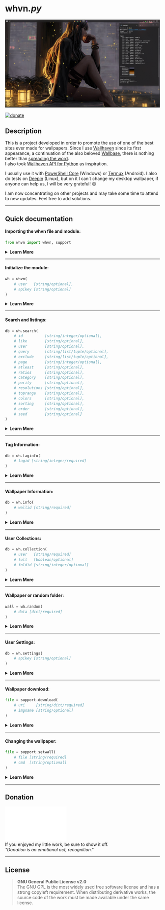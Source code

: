 # whvn<i>.py</i>
![preview](https://raw.githubusercontent.com/F4Jonatas/whvn/main/img/preview.png)
<br>

[![donate](https://img.shields.io/badge/$-donate-ff69b4.svg?style=for-the-badge)](https://www.buymeacoffee.com/jonatasp3)

## Description
This is a project developed in order to promote the use of one of the best sites ever made for wallpapers. Since I use [Wallhaven](https://wallhaven.cc/) since its first appearance, a continuation of the also beloved [Wallbase](https://wallhaven.cc/w/4vd1m4), there is nothing better than [spreading the word](https://wallhaven.cc/faq#What-can-I-do-to-help-out).<br>
I also took [Wallhaven API for Python](https://github.com/Goblenus/WallhavenApi) as inspiration.

I usually use it with [PowerShell Core](https://github.com/PowerShell/PowerShell) (Windows) or [Termux](https://termux.dev/en/) (Android). I also do tests on [Deepin](https://www.deepin.org/index/en) (Linux), but on it I can't change my desktop wallpaper, if anyone can help us, I will be very grateful! :blush:

I am now concentrating on other projects and may take some time to attend to new updates. Feel free to add solutions.

---

## Quick documentation
#### Importing the whvn file and module:
``` python
from whvn import whvn, support
```
<details><summary><strong>Learn More</strong></summary>

| Class | Description |
| :--- | :---: |
| `whvn` | The primordial, where you find the functions to access our beloved site. |
| `support` | A secondary class, which contains functions for downloading and changing our wallpaper. |
</details>

---


#### Initialize the module:
``` python
wh = whvn(
	# user   [string/optional],
	# apikey [string/optional]
)
```
<details><summary><strong>Learn More</strong></summary>

| Parameter | Description |
| --- | --- |
| `user` | To get wallpaper collections. |
| `apikey` | If an [API key](https://wallhaven.cc/help/api#auth) is provided, you will grant it more privileges.<br>To access your settings or the [NSFW](https://wallhaven.cc/rules#Purity) wallpapers, this is required. |
</details>

---


#### Search and listings:
``` python
db = wh.search(
	# id          [string/integer/optional],
	# like        [string/optional],
	# user        [string/optional],
	# query       [string/list/tuple/optional],
	# exclude     [string/list/tuple/optional],
	# page        [string/integer/optional],
	# atleast     [string/optional],
	# ratios      [string/optional],
	# category    [string/optional],
	# purity      [string/optional],
	# resolutions [string/optional],
	# toprange    [string/optional],
	# colors      [string/optional],
	# sorting     [string/optional],
	# order       [string/optional],
	# seed        [string/optional]
)
```
<details><summary><strong>Learn More</strong></summary>

| Parameter | Description |
| --- | --- |
| `id` | Exact tag search.<br>Cannot be combined with `like/query/exclude`. |
| `like` | Find wallpapers with similar tags.<br>Cannot be combined with `id/query/exclude`. |
| `user` | Find user uploads. |
| `query` | Search fuzzily for a tag/keyword.<br>Cannot be combined `with like/id`. |
| `exclude` | Exclude a tag/keyword..<br>Cannot be combined with `like/id`. |
| `page` | Pagination number. |
| `atleast` | Minimum allowed resolution. |
| `ratios` | List of aspect ratios. |
| `category` | Categories `general/anime/people`.<br>Enable categories (1) or disable (0).<br>Default `111`. |
| `purity` | [Purity](https://wallhaven.cc/rules#Purity) `sfw/sketchy/nsfw`. NSFW requires an [API key](https://wallhaven.cc/help/api#auth).<br>Enable categories (1) or disable (0).<br>Default `100`. |
| `resolutions` | Exact [resolution](https://screenresolutiontest.com/) of the wallpaper. |
| `toprange` | Sorts the main list.<br>The `sorting` parameter must be set to `toplist`.<br>Default `1M`. |
| `colors` | Search by [hexadecimal color](https://www.color-hex.com/). |
| `sorting` | Method for sorting the results.<br>It does not contain it in the [original API](https://wallhaven.cc/help/api), but you can also use the `hot` value.<br>Default `date_added`. |
| `order` | Sort order.<br>Default `desc`. |
| `seed` | Optional seed for random results. |
</details>

---


#### Tag Information:
``` python
db = wh.taginfo(
	# tagid [string/integer/required]
)
```
<details><summary><strong>Learn More</strong></summary>

| Parameter | Description |
| --- | --- |
| `tagid` | Get more information about the tag.<br>ID is found in the [tag URL](https://wallhaven.cc/tag/323), or you can also use the full URL. |
</details>

---


#### Wallpaper Information:
``` python
db = wh.info(
	# wallid [string/required]
)
```
<details><summary><strong>Learn More</strong></summary>

| Parameter | Description |
| --- | --- |
| `wallid` | Get more information of the wallpaper.<br>ID is found in the [image URL](https://wallhaven.cc/w/9m92rx), or you can also use the full URL.<br>NSFW wallpapers are blocked for guests. Users can access them by providing their [API key](https://wallhaven.cc/help/api#auth). |
</details>

---


#### User Collections:
``` python
db = wh.collection(
	# user   [string/required]
	# full   [boolean/optional]
	# foldid [string/integer/optional]
)
```
<details><summary><strong>Learn More</strong></summary>

| Parameter | Description |
| --- | --- |
| `user` | User name for search. |
| `full` | Use to get the entire collection, including wallpaper information.<br>Default `False`. |
| `foldid` | Use to get the collection for a particular folder. |
</details>

---


#### Wallpaper or random folder:
``` python
wall = wh.random(
	# data [dict/required]
)
```
<details><summary><strong>Learn More</strong></summary>

| Parameter | Description |
| --- | --- |
| `data` | Value returned by the `whvn.collection` or `whvn.search` method. |
</details>

---


#### User Settings:
``` python
db = wh.settings(
	# apikey [string/optional]
)
```
<details><summary><strong>Learn More</strong></summary>

| Parameter | Description |
| --- | --- |
| `apikey` | To access your settings, if you have not passed when [starting the module](https://github.com/F4Jonatas/whvn#initialize-the-module), this is required. |
</details>

---


#### Wallpaper download:
``` python
file = support.download(
	# uri     [string/dict/required]
	# imgname [string/optional]
)
```
<details><summary><strong>Learn More</strong></summary>

| Parameter | Description |
| --- | --- |
| `uri` | [Image URL](https://wallhaven.cc/w/9m92rx) or wallpaper information `(dict)`, obtained with `whvn.collection` or `whvn.search`, for download. |
| `imgname` | Name and extension for the image.<br>It is downloaded in the same directory as script.<br>Default `whvn.png`. |
</details>

---


#### Changing the wallpaper:
``` python
file = support.setwall(
	# file [string/required]
	# cmd  [string/optional]
)
```
<details><summary><strong>Learn More</strong></summary>

| Parameter | Description |
| --- | --- |
| `file` | Path of the image, returned by the `support.download method`. |
| `cmd` | Setting the wallpaper for Linux environment.<br>As I mentioned above, I can't use it, but I created this possibility for those who can use or modify it.<br>The solution can be found in [pywal](https://github.com/dylanaraps/pywal/blob/master/pywal/wallpaper.py). |
</details>

---

## Donation
[![buymeacoffee](https://raw.githubusercontent.com/F4Jonatas/whvn/main/img/donate.webp)](https://www.buymeacoffee.com/jonatasp3)
<br>
If you enjoyed my little work, be sure to show it off.<br>
_"Donation is an emotional act, recognition."_

---


## License
> **GNU General Public License v2.0**<br>
> The GNU GPL is the most widely used free software license and has a strong copyleft requirement. When distributing derivative works, the source code of the work must be made available under the same license.

